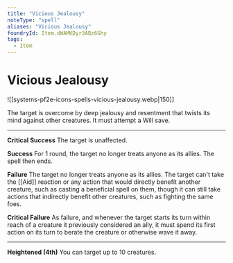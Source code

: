 ```yaml
---
title: "Vicious Jealousy"
noteType: "spell"
aliases: "Vicious Jealousy"
foundryId: Item.dWAMKDyr3ABz6Ghy
tags:
  - Item
---
```


# Vicious Jealousy
![[systems-pf2e-icons-spells-vicious-jealousy.webp|150]]

The target is overcome by deep jealousy and resentment that twists its mind against other creatures. It must attempt a Will save.

* * *

**Critical Success** The target is unaffected.

**Success** For 1 round, the target no longer treats anyone as its allies. The spell then ends.

**Failure** The target no longer treats anyone as its allies. The target can't take the [[Aid]] reaction or any action that would directly benefit another creature, such as casting a beneficial spell on them, though it can still take actions that indirectly benefit other creatures, such as fighting the same foes.

**Critical Failure** As failure, and whenever the target starts its turn within reach of a creature it previously considered an ally, it must spend its first action on its turn to berate the creature or otherwise wave it away.

* * *

**Heightened (4th)** You can target up to 10 creatures.
